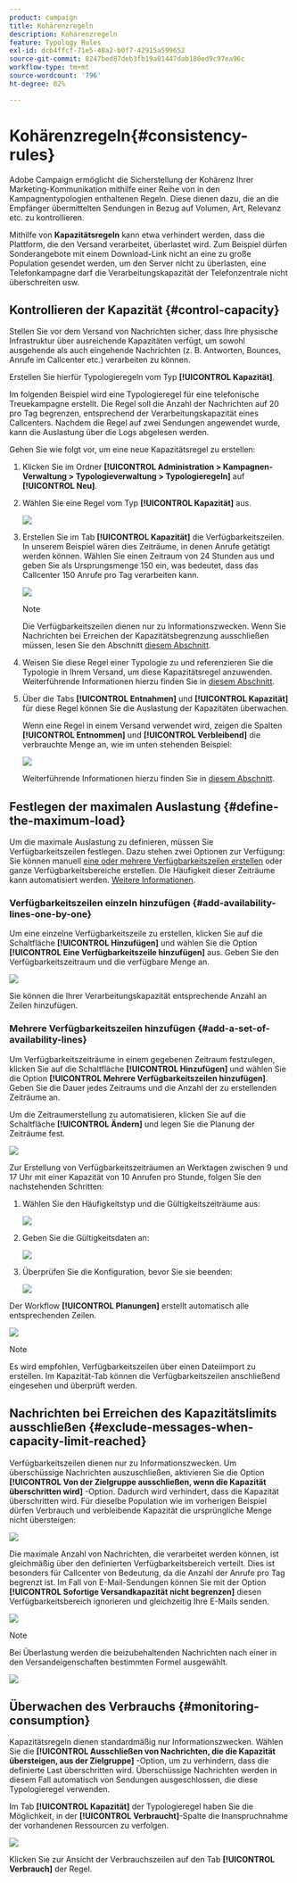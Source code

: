 ```yaml
---
product: campaign
title: Kohärenzregeln
description: Kohärenzregeln
feature: Typology Rules
exl-id: dcb4ffcf-71e5-48a2-b0f7-42915a599652
source-git-commit: 8247bed87deb3fb19a01447dab180ed9c97ea96c
workflow-type: tm+mt
source-wordcount: '796'
ht-degree: 82%

---
```


# Kohärenzregeln{#consistency-rules}

Adobe Campaign ermöglicht die Sicherstellung der Kohärenz Ihrer Marketing-Kommunikation mithilfe einer Reihe von in den Kampagnentypologien enthaltenen Regeln. Diese dienen dazu, die an die Empfänger übermittelten Sendungen in Bezug auf Volumen, Art, Relevanz etc. zu kontrollieren.

Mithilfe von **Kapazitätsregeln** kann etwa verhindert werden, dass die Plattform, die den Versand verarbeitet, überlastet wird. Zum Beispiel dürfen Sonderangebote mit einem Download-Link nicht an eine zu große Population gesendet werden, um den Server nicht zu überlasten, eine Telefonkampagne darf die Verarbeitungskapazität der Telefonzentrale nicht überschreiten usw.

## Kontrollieren der Kapazität {#control-capacity}

Stellen Sie vor dem Versand von Nachrichten sicher, dass Ihre physische Infrastruktur über ausreichende Kapazitäten verfügt, um sowohl ausgehende als auch eingehende Nachrichten (z. B. Antworten, Bounces, Anrufe im Callcenter etc.) verarbeiten zu können.

Erstellen Sie hierfür Typologieregeln vom Typ **[!UICONTROL Kapazität]**.

Im folgenden Beispiel wird eine Typologieregel für eine telefonische Treuekampagne erstellt. Die Regel soll die Anzahl der Nachrichten auf 20 pro Tag begrenzen, entsprechend der Verarbeitungskapazität eines Callcenters. Nachdem die Regel auf zwei Sendungen angewendet wurde, kann die Auslastung über die Logs abgelesen werden.

Gehen Sie wie folgt vor, um eine neue Kapazitätsregel zu erstellen:

1. Klicken Sie im Ordner **[!UICONTROL Administration > Kampagnen-Verwaltung > Typologieverwaltung > Typologieregeln]** auf **[!UICONTROL Neu]**.
1. Wählen Sie eine Regel vom Typ **[!UICONTROL Kapazität]** aus.

   ![](assets/campaign_opt_create_capacity_01.png)

1. Erstellen Sie im Tab **[!UICONTROL Kapazität]** die Verfügbarkeitszeilen. In unserem Beispiel wären dies Zeiträume, in denen Anrufe getätigt werden können. Wählen Sie einen Zeitraum von 24 Stunden aus und geben Sie als Ursprungsmenge 150 ein, was bedeutet, dass das Callcenter 150 Anrufe pro Tag verarbeiten kann.

   ![](assets/campaign_opt_create_capacity_02.png)

   >[!NOTE]
   >
   >Die Verfügbarkeitszeilen dienen nur zu Informationszwecken. Wenn Sie Nachrichten bei Erreichen der Kapazitätsbegrenzung ausschließen müssen, lesen Sie den Abschnitt [diesem Abschnitt](#exclude-messages-when-capacity-limit-reached).

1. Weisen Sie diese Regel einer Typologie zu und referenzieren Sie die Typologie in Ihrem Versand, um diese Kapazitätsregel anzuwenden. Weiterführende Informationen hierzu finden Sie in [diesem Abschnitt](apply-rules.md#apply-a-typology-to-a-delivery).
1. Über die Tabs **[!UICONTROL Entnahmen]** und **[!UICONTROL Kapazität]** für diese Regel können Sie die Auslastung der Kapazitäten überwachen.

   Wenn eine Regel in einem Versand verwendet wird, zeigen die Spalten **[!UICONTROL Entnommen]** und **[!UICONTROL Verbleibend]** die verbrauchte Menge an, wie im unten stehenden Beispiel:

   ![](assets/campaign_opt_create_capacity_03.png)

   Weiterführende Informationen hierzu finden Sie in [diesem Abschnitt](#monitor-consumption).

## Festlegen der maximalen Auslastung {#define-the-maximum-load}

Um die maximale Auslastung zu definieren, müssen Sie Verfügbarkeitszeilen festlegen. Dazu stehen zwei Optionen zur Verfügung: Sie können manuell [eine oder mehrere Verfügbarkeitszeilen erstellen](#add-availability-lines-one-by-one) oder ganze Verfügbarkeitsbereiche erstellen. Die Häufigkeit dieser Zeiträume kann automatisiert werden. [Weitere Informationen](#add-a-set-of-availability-lines).

### Verfügbarkeitszeilen einzeln hinzufügen {#add-availability-lines-one-by-one}

Um eine einzelne Verfügbarkeitszeile zu erstellen, klicken Sie auf die Schaltfläche **[!UICONTROL Hinzufügen]** und wählen Sie die Option **[!UICONTROL Eine Verfügbarkeitszeile hinzufügen]** aus. Geben Sie den Verfügbarkeitszeitraum und die verfügbare Menge an.

![](assets/campaign_opt_create_capacity_02.png)

Sie können die Ihrer Verarbeitungskapazität entsprechende Anzahl an Zeilen hinzufügen.

### Mehrere Verfügbarkeitszeilen hinzufügen {#add-a-set-of-availability-lines}

Um Verfügbarkeitszeiträume in einem gegebenen Zeitraum festzulegen, klicken Sie auf die Schaltfläche **[!UICONTROL Hinzufügen]** und wählen Sie die Option **[!UICONTROL Mehrere Verfügbarkeitszeilen hinzufügen]**. Geben Sie die Dauer jedes Zeitraums und die Anzahl der zu erstellenden Zeiträume an.

Um die Zeitraumerstellung zu automatisieren, klicken Sie auf die Schaltfläche **[!UICONTROL Ändern]** und legen Sie die Planung der Zeiträume fest.

![](assets/campaign_opt_create_capacity_07.png)

Zur Erstellung von Verfügbarkeitszeiträumen an Werktagen zwischen 9 und 17 Uhr mit einer Kapazität von 10 Anrufen pro Stunde, folgen Sie den nachstehenden Schritten:

1. Wählen Sie den Häufigkeitstyp und die Gültigkeitszeiträume aus:

   ![](assets/campaign_opt_create_capacity_08.png)

1. Geben Sie die Gültigkeitsdaten an:

   ![](assets/campaign_opt_create_capacity_09.png)

1. Überprüfen Sie die Konfiguration, bevor Sie sie beenden:

   ![](assets/campaign_opt_create_capacity_10.png)

Der Workflow **[!UICONTROL Planungen]** erstellt automatisch alle entsprechenden Zeilen.

![](assets/campaign_opt_create_capacity_12.png)

>[!NOTE]
>
>Es wird empfohlen, Verfügbarkeitszeilen über einen Dateiimport zu erstellen. Im Kapazität-Tab können die Verfügbarkeitszeilen anschließend eingesehen und überprüft werden.

## Nachrichten bei Erreichen des Kapazitätslimits ausschließen {#exclude-messages-when-capacity-limit-reached}

Verfügbarkeitszeilen dienen nur zu Informationszwecken. Um überschüssige Nachrichten auszuschließen, aktivieren Sie die Option **[!UICONTROL Von der Zielgruppe ausschließen, wenn die Kapazität überschritten wird]** -Option. Dadurch wird verhindert, dass die Kapazität überschritten wird. Für dieselbe Population wie im vorherigen Beispiel dürfen Verbrauch und verbleibende Kapazität die ursprüngliche Menge nicht übersteigen:

![](assets/campaign_opt_create_capacity_04.png)

Die maximale Anzahl von Nachrichten, die verarbeitet werden können, ist gleichmäßig über den definierten Verfügbarkeitsbereich verteilt. Dies ist besonders für Callcenter von Bedeutung, da die Anzahl der Anrufe pro Tag begrenzt ist. Im Fall von E-Mail-Sendungen können Sie mit der Option **[!UICONTROL Sofortige Versandkapazität nicht begrenzen]** diesen Verfügbarkeitsbereich ignorieren und gleichzeitig Ihre E-Mails senden.

![](assets/campaign_opt_create_capacity_05.png)

>[!NOTE]
>
>Bei Überlastung werden die beizubehaltenden Nachrichten nach einer in den Versandeigenschaften bestimmten Formel ausgewählt.

![](assets/campaign_opt_create_capacity_06.png)

## Überwachen des Verbrauchs {#monitoring-consumption}

Kapazitätsregeln dienen standardmäßig nur Informationszwecken. Wählen Sie die **[!UICONTROL Ausschließen von Nachrichten, die die Kapazität übersteigen, aus der Zielgruppe]** -Option, um zu verhindern, dass die definierte Last überschritten wird. Überschüssige Nachrichten werden in diesem Fall automatisch von Sendungen ausgeschlossen, die diese Typologieregel verwenden.

Im Tab **[!UICONTROL Kapazität]** der Typologieregel haben Sie die Möglichkeit, in der **[!UICONTROL Verbraucht]**-Spalte die Inanspruchnahme der vorhandenen Ressourcen zu verfolgen.

![](assets/campaign_opt_create_capacity_04.png)

Klicken Sie zur Ansicht der Verbrauchszeilen auf den Tab **[!UICONTROL Verbrauch]** der Regel.
